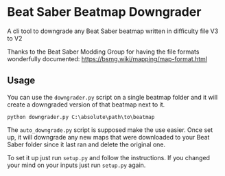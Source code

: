 # Beat Saber Beatmap Downgrader

A cli tool to downgrade any Beat Saber beatmap written in difficulty file V3 to V2    

Thanks to the Beat Saber Modding Group for having the file formats wonderfully documented: https://bsmg.wiki/mapping/map-format.html

## Usage

You can use the `downgrader.py` script on a single beatmap folder and it will create a downgraded version of that beatmap next to it.

```
python downgrader.py C:\absolute\path\to\beatmap
```



The `auto_downgrade.py` script is supposed make the use easier. Once set up, it will downgrade any new maps that were downloaded to your Beat Saber folder since it last ran and delete the original one.

To set it up just run `setup.py` and follow the instructions. If you changed your mind on your inputs just run `setup.py` again.